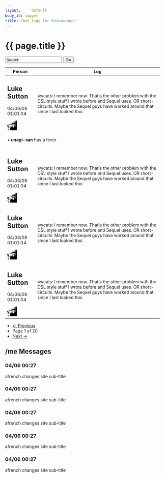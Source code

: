 ```yaml
---
layout:     default
body_id: logger
title: Chat logs for #datamapper
---
```

{{ page.title }}
================

<form>
  <input type="text" name="search" value="Search" />
  <button type="submit">Go</button>
</form>

<div id="transcripts">
  <table cellpadding="0" cellspacing="0">
    <thead>
      <tr>
        <th class="person">Person</th>
        <th class="log">Log</th>
      </tr>
    </thead>
    <tbody>
      <tr class="odd">
        <td class="person">
          <h2>Luke Sutton</h2>
          <p>04/06/08 01:01:34</p>
          <img src="/images/avatar_test.gif" />
        </td>
        <td class="log">
          <p>wycats: I remember now. Thatís the other problem with the DSL style stuff I
          wrote before and Sequel uses. OR short-circuits. Maybe the Sequel guys have
          worked around that since I last looked thoí.</p>
        </td>
      </tr>
      <tr>
        <td colspan="2" class="action">
          <p>&bull; <strong>unagi-san</strong> has a fever</p>
        </td>
      </tr>
      <tr class="even">
        <td class="person">
          <h2>Luke Sutton</h2>
          <p>04/06/08 01:01:34</p>
          <img src="/images/avatar_test.gif" />
        </td>
        <td class="log">
          <p>wycats: I remember now. Thatís the other problem with the DSL style stuff I
          wrote before and Sequel uses. OR short-circuits. Maybe the Sequel guys have
          worked around that since I last looked thoí.</p>
        </td>
      </tr>
      <tr class="odd">
        <td class="person">
          <h2>Luke Sutton</h2>
          <p>04/06/08 01:01:34</p>
          <img src="/images/avatar_test.gif" />
        </td>
        <td class="log">
          <p>wycats: I remember now. Thatís the other problem with the DSL style stuff I
          wrote before and Sequel uses. OR short-circuits. Maybe the Sequel guys have
          worked around that since I last looked thoí.</p>
        </td>
      </tr>
      <tr class="even">
        <td class="person">
          <h2>Luke Sutton</h2>
          <p>04/06/08 01:01:34</p>
          <img src="/images/avatar_test.gif" />
        </td>
        <td class="log">
          <p>wycats: I remember now. Thatís the other problem with the DSL style stuff I
          wrote before and Sequel uses. OR short-circuits. Maybe the Sequel guys have
          worked around that since I last looked thoí.</p>
        </td>
      </tr>
    </tbody>
  </table>
  <ul id="paginator">
    <li id="previous"><a href="/">&larr; Previous</a></li>
    <li id="current">Page 1 of 20</li>
    <li id="next"><a href="/">Next &rarr;</a></li>
  </ul>
</div>

<div id="meMessages">
  <h2>/me Messages</h2>
  <h3>04/06 00:27</h3>
  <p>afrench changes site sub-title</p>
  <h3>04/06 00:27</h3>
  <p>afrench changes site sub-title</p>
  <h3>04/06 00:27</h3>
  <p>afrench changes site sub-title</p>
  <h3>04/06 00:27</h3>
  <p>afrench changes site sub-title</p>
  <h3>04/06 00:27</h3>
  <p>afrench changes site sub-title</p>
</div>
